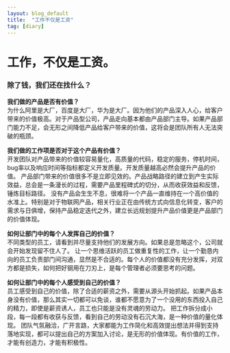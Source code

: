 ```yaml
---
layout: blog_default
title:  "工作不仅是工资"
tag: [diary]
---
```


# 工作，不仅是工资。

### 除了钱，我们还在找什么？

**我们做的产品是否有价值？**  
为什么阿里是大厂，百度是大厂，华为是大厂。因为他们的产品深入人心，给客户带来的价值极高。对于产品型公司，产品走向基本都由产品部门主导。如果产品部门能力不足，会无形之间降低产品给客户带来的价值，这将会是团队所有人无法突破的瓶颈。

**我们做的工作项是否对于这个产品有价值？**  
开发团队对产品带来的价值较容易量化，高质量的代码，稳定的服务，停机时间，bug率以及响应时间等指标都定义开发质量。开发质量越高必然会提升产品的价值。
产品部门带来的价值很多不是立即见效的。产品战略路径的建立到产生实际效益，总会是一条漫长的过程，需要产品里程碑式的切分，从而收获效益和反馈，锤炼目标路径。
没有产品会生生不息，很难将一个产品一直维持在一个高价值的水准上。特别是对于物联网产品，相关行业正在由传统方式向信息化转变，客户的需求与日俱增，保持产品稳定迭代之外，建立长远规划提升产品价值更是产品部门的价值体现。

**如何让部门中的每个人发挥自己的价值？**  
不同类型的员工，请看到并尽量支持他们的发展方向。如果总是忽略这个，公司就会开始发现留不住人了。
让一个思维活跃的员工做重复性的工作，让一个勤恳内向的员工负责部门间沟通，显然是不合适的。每个人的价值都没有充分发挥，对双方都是损失，如何把好钢用在刀刃上，是每个管理者必须要思考的问题。

**如何让部门中的每个人感受到自己的价值？**  
员工感受到自己的价值，除了合适的薪资之外，需要从源头开始抓起。如果产品本身没有价值，那么其实一切都可以免谈，谁都不愿意为了一个没用的东西投入自己的精力，即使是薪资诱人，员工也只能是没有灵魂的劳动力。
把工作拆分成小段，每一段都有收获与反馈，看到自己的劳动没有石沉大海，是一种价值的量化体现。
团队气氛融洽，广开言路，大家都能为工作简化和高效提出想法并得到支持落地实现，都可以提出自己的方案加入讨论，是无形的价值体现。有价值的工作，才能有创造力，才能有积极性。
